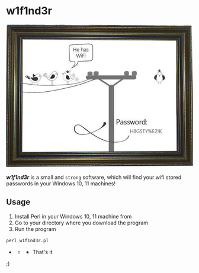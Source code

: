 # w1f1nd3r

![](https://github.com/nu11secur1ty/w1f1nd3r/blob/main/docs/wall.jpg)

***w1f1nd3r*** is a small and `strong` software, which will find your wifi stored passwords in your Windows 10, 11 machines! 

## Usage

1. Install Perl in your Windows 10, 11 machine from
2. Go to your directory where you download the program
3. Run the program

```perl
perl w1f1nd3r.pl
```
- - - That's it 

;)
